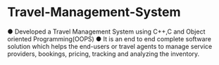 # Travel-Management-System

●	Developed a Travel Management System using C++,C and Object oriented Programming(OOPS)
●	It is an end to end complete software solution which helps the end-users or travel agents to manage service providers, bookings, pricing, tracking and analyzing the inventory.
